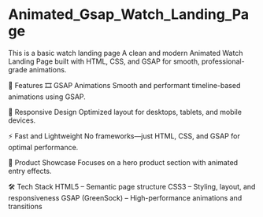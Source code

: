 # Animated_Gsap_Watch_Landing_Page
This is a basic watch landing page
A clean and modern Animated Watch Landing Page built with HTML, CSS, and GSAP for smooth, professional-grade animations.

🚀 Features
🎞️ GSAP Animations
    Smooth and performant timeline-based animations using GSAP.

📱 Responsive Design
    Optimized layout for desktops, tablets, and mobile devices.

⚡ Fast and Lightweight
    No frameworks—just HTML, CSS, and GSAP for optimal performance.

🎯 Product Showcase
    Focuses on a hero product section with animated entry effects.


🛠️ Tech Stack
    HTML5 – Semantic page structure
    CSS3 – Styling, layout, and responsiveness
    GSAP (GreenSock) – High-performance animations and transitions

